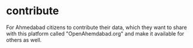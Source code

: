 # contribute
For Ahmedabad citizens to contribute their data, which they want to share with this platform called "OpenAhemdabad.org" and make it available for others as well.
